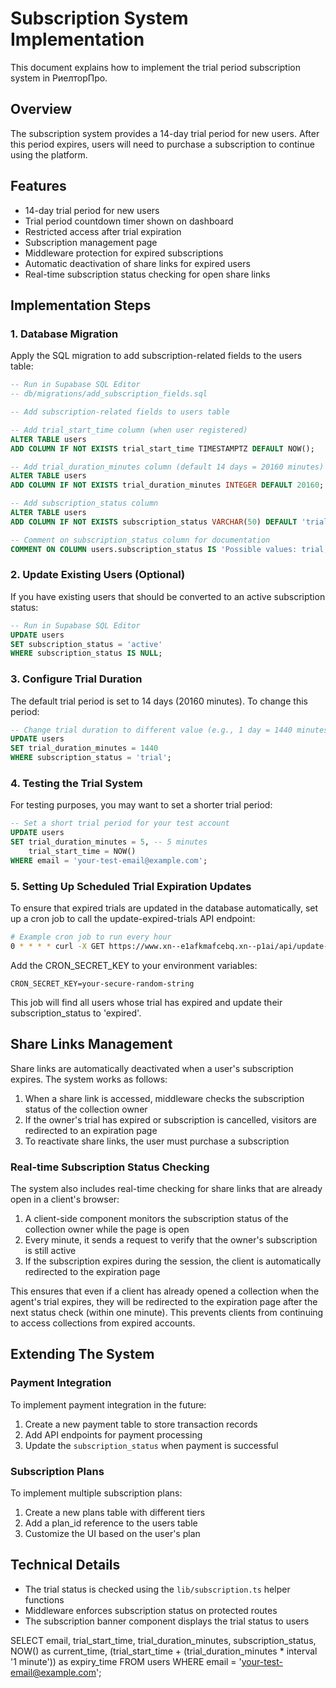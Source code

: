 # Subscription System Implementation

This document explains how to implement the trial period subscription system in РиелторПро.

## Overview

The subscription system provides a 14-day trial period for new users. After this period expires, users will need to purchase a subscription to continue using the platform.

## Features

- 14-day trial period for new users
- Trial period countdown timer shown on dashboard
- Restricted access after trial expiration
- Subscription management page
- Middleware protection for expired subscriptions
- Automatic deactivation of share links for expired users
- Real-time subscription status checking for open share links

## Implementation Steps

### 1. Database Migration

Apply the SQL migration to add subscription-related fields to the users table:

```sql
-- Run in Supabase SQL Editor
-- db/migrations/add_subscription_fields.sql

-- Add subscription-related fields to users table

-- Add trial_start_time column (when user registered)
ALTER TABLE users 
ADD COLUMN IF NOT EXISTS trial_start_time TIMESTAMPTZ DEFAULT NOW();

-- Add trial_duration_minutes column (default 14 days = 20160 minutes)
ALTER TABLE users 
ADD COLUMN IF NOT EXISTS trial_duration_minutes INTEGER DEFAULT 20160;

-- Add subscription_status column
ALTER TABLE users 
ADD COLUMN IF NOT EXISTS subscription_status VARCHAR(50) DEFAULT 'trial';

-- Comment on subscription_status column for documentation
COMMENT ON COLUMN users.subscription_status IS 'Possible values: trial, expired, active, cancelled';
```

### 2. Update Existing Users (Optional)

If you have existing users that should be converted to an active subscription status:

```sql
-- Run in Supabase SQL Editor
UPDATE users
SET subscription_status = 'active'
WHERE subscription_status IS NULL;
```

### 3. Configure Trial Duration

The default trial period is set to 14 days (20160 minutes). To change this period:

```sql
-- Change trial duration to different value (e.g., 1 day = 1440 minutes)
UPDATE users
SET trial_duration_minutes = 1440
WHERE subscription_status = 'trial';
```

### 4. Testing the Trial System

For testing purposes, you may want to set a shorter trial period:

```sql
-- Set a short trial period for your test account
UPDATE users
SET trial_duration_minutes = 5, -- 5 minutes
    trial_start_time = NOW()
WHERE email = 'your-test-email@example.com';
```

### 5. Setting Up Scheduled Trial Expiration Updates

To ensure that expired trials are updated in the database automatically, set up a cron job to call the update-expired-trials API endpoint:

```bash
# Example cron job to run every hour
0 * * * * curl -X GET https://www.xn--e1afkmafcebq.xn--p1ai/api/update-expired-trials -H "Authorization: Bearer YOUR_CRON_SECRET_KEY"
```

Add the CRON_SECRET_KEY to your environment variables:

```env
CRON_SECRET_KEY=your-secure-random-string
```

This job will find all users whose trial has expired and update their subscription_status to 'expired'.

## Share Links Management

Share links are automatically deactivated when a user's subscription expires. The system works as follows:

1. When a share link is accessed, middleware checks the subscription status of the collection owner
2. If the owner's trial has expired or subscription is cancelled, visitors are redirected to an expiration page
3. To reactivate share links, the user must purchase a subscription

### Real-time Subscription Status Checking

The system also includes real-time checking for share links that are already open in a client's browser:

1. A client-side component monitors the subscription status of the collection owner while the page is open
2. Every minute, it sends a request to verify that the owner's subscription is still active
3. If the subscription expires during the session, the client is automatically redirected to the expiration page

This ensures that even if a client has already opened a collection when the agent's trial expires, they will be redirected to the expiration page after the next status check (within one minute). This prevents clients from continuing to access collections from expired accounts.

## Extending The System

### Payment Integration

To implement payment integration in the future:

1. Create a new payment table to store transaction records
2. Add API endpoints for payment processing
3. Update the `subscription_status` when payment is successful

### Subscription Plans

To implement multiple subscription plans:

1. Create a new plans table with different tiers
2. Add a plan_id reference to the users table
3. Customize the UI based on the user's plan

## Technical Details

- The trial status is checked using the `lib/subscription.ts` helper functions
- Middleware enforces subscription status on protected routes
- The subscription banner component displays the trial status to users 

SELECT 
  email, 
  trial_start_time, 
  trial_duration_minutes, 
  subscription_status,
  NOW() as current_time,
  (trial_start_time + (trial_duration_minutes * interval '1 minute')) as expiry_time
FROM users 
WHERE email = 'your-test-email@example.com'; 